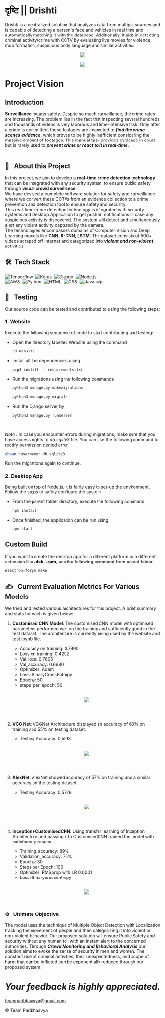 # **दृष्टि || Drishti**
Drishti is a centralized solution that analyzes data from multiple sources and is capable of detecting a person's face and vehicles in real time and automatically matching it with the database. Additionally, it aids in detecting criminal activity/crime with CCTV by evaluating live movies for violence, mob formation, suspicious body language and similar activities.

<p align="center">
    <img src="Snapshots/Drishti_Hindi.JPG">
</p>

<p align="center">
    <img src="Snapshots/Banner.jpg">
</p>

# Project Vision
## Introduction
**Surveillance** means safety. Despite so much surveillance, the crime rates are increasing. The problem lies in the fact that inspecting several hundreds and thousands of videos is very laborous and time-intensive task. Only after a crime is committed, these footages are inspected to ***find the crime scenes evidence***, which proves to be highly inefficient considering the massive amount of footages. This manual task provides evidence in court but is rarely used to ***prevent crime or react to it in real-time***.    
<br>

## 🔭 &nbsp; About this Project
In this project, we aim to develop a **real-time crime detection technology** that can be integrated with any security system, to ensure public safety through **visual crowd surveillance**.<br>
We have devised a complete software solution for safety and surveillance where we convert these CCTVs from an evidence collection to a crime prevention and detection tool to ensure safety and security.<br> This real-time crime detection technology is integrated with security systems and Desktop Application to get push-in notifications in case any suspicious activity is discovered.
The system will detect and simultaneously alert any violent activity captured by the camera. <br>The technologies encompasses domains of Computer Vision and Deep Learning models like **CNN, R-CNN, LSTM**. The dataset consists of 500+ videos scraped off internet and categorized into ***violent and non-violent*** activities. 
<br>

## 🛠 &nbsp;Tech Stack
![Tensorflow](https://img.shields.io/badge/TensorFlow%20-%23FF6F00.svg?&style=for-the-badge&logo=TensorFlow&logoColor=white)&nbsp;
![Keras](https://img.shields.io/badge/Keras%20-%23D00000.svg?&style=for-the-badge&logo=Keras&logoColor=white)&nbsp;
![Django](https://img.shields.io/badge/django%20-%23092E20.svg?&style=for-the-badge&logo=django&logoColor=white)&nbsp;
![Node.js](https://img.shields.io/badge/node.js%20-%2343853D.svg?&style=for-the-badge&logo=node.js&logoColor=white)&nbsp;<br>
![AWS](https://img.shields.io/badge/AWS%20-%23FF9900.svg?&style=for-the-badge&logo=amazon-aws&logoColor=white)&nbsp;
![Python](https://img.shields.io/badge/python%20-%2314354C.svg?&style=for-the-badge&logo=python&logoColor=white)&nbsp;
![HTML](https://img.shields.io/badge/html5%20-%23E34F26.svg?&style=for-the-badge&logo=html5&logoColor=white)&nbsp;
![CSS](https://img.shields.io/badge/css3%20-%231572B6.svg?&style=for-the-badge&logo=css3&logoColor=white)&nbsp;
![Javascipt](https://img.shields.io/badge/javascript%20-%23323330.svg?&style=for-the-badge&logo=javascript&logoColor=%23F7DF1E)
<br>

## 💼 &nbsp; Testing
Our source code can be tested and contributed to using the following steps:
### 1. Website
Execute the following sequence of code to start contributing and testing:
- Open the directory labelled Website using the command
    ```sh
    cd Website
    ```

- Install all the dependencies using
    ```sh
    pip3 install -r requirements.txt
    ```

- Run the migrations using the following commands
    ```sh
    python3 manage.py makemigrations
    ```
    ```sh
    python3 manage.py migrate
    ```

- Run the Django server by
    ```sh
    python3 manage.py runserver
    ```

<br>

*Note :*  In case you encounter errors during migrations, make sure that you have access rights to *db.sqlite3* file. You can use the following command to rectify permission denied error
```sh
chown *username* db.sqlite3
```

Run the migrations again to continue.


### 2. Desktop App
Being built on top of Node.js, it is fairly easy to set-up the environment. Follow the steps to safely configure the system
- From the parent folder directory, execute the following command
    ```sh
    npm install
    ```

- Once finished, the application can be run using
    ```sh
    npm start
    ```
## Custom Build
If you want to create the desktop app for a different platform or a different extension like **.deb**, **.rpm**, use the following command from parent folder
```sh
electron-forge make
``` 

##  ✍️ &nbsp; Current Evaluation Metrics For Various Models
We tried and tested various architectures for this project. A brief summary and stats for each is given below:
1. **Customised CNN Model**: The customised CNN model with optimised parameters performed well on the training and sufficiently good in the test dataset. The architecture is currently being used by the website and test.ipynb file.

    - Accuracy on training: 0.7990
    - Loss on training: 0.4292
    - Val_loss: 0.7605
    - Val_accuracy: 0.6680
    - Optimizer: Adam
    - Loss: BinaryCrossEntropy
    - Epochs: 50
    - steps_per_epoch: 50 
    <br><br>

    <p align="center">
    <img src="Machine Learning/stats/CustomisedCNN.png">
    </p>
    <br><br>

2. **VGG Net**: VGGNet Architecture displayed an accuracy of 60% on training and 55% on testing dataset.
    - Testing Accuracy: 0.5513
    <br><br>
    <p align="center">
    <img src="Machine Learning/stats/VGGNet.png">
    </p>
    <br><br>

3. **AlexNet**: AlexNet showed accuracy of 57% on training and a similar accuracy on the testing dataset. 
    - Testing Accuracy: 0.5729
    <br><br>

    <p align="center">
    <img src="Machine Learning/stats/AlexNet .png">
    </p>


    <br><br>

4. **Inception+CustomisedCNN**: Using transfer learning of Inception Architecture and passing it to CustomisedCNN trained the model with satisfactory results.
    - Training_accuracy: 89%
    - Validation_accuracy: 76%
    - Epochs: 30
    - Steps per Epoch: 100
    - Optimizer: RMSprop with LR 0.0001
    - Loss: Binarycrossentropy
    <br><br>
    <p align="center">
    <img src="Machine Learning/stats/CustomisedInceptionV3+CNN.png">
    </p>
    <br>


### ⚙️ &nbsp; Ultimate Objective
The model uses the technique of Multiple Object Detection with Localization tracking the movement of people and then categorizing it into violent or non-violent behavior. Our proposed solution will ensure Public Safety and security without any human toil with an instant alert to the concerned authorities. Through ***Crowd Monitoring and Behavioral Analysis*** our solution aims to evoke the sense of security in men and women. The constant rise of criminal activities, their unexpectedness, and scope of harm that can be inflicted can be exponentially reduced through our proposed system. 

# __***Your feedback is highly appreciated.***__
<i class="fa-solid fa-envelopes"></i>teamparibhaavya@gmail.com

© Team Paribhaavya
